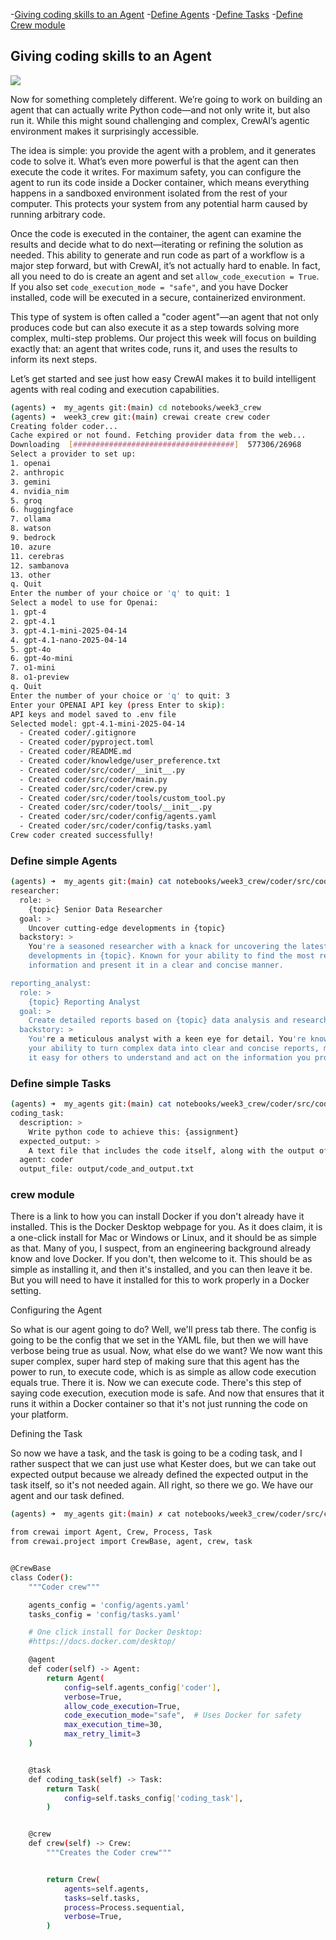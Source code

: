 -[Giving coding skills to an Agent](#giving-coding-skills-to-an-agent)
    -[Define Agents](#define-simple-agents)
    -[Define Tasks](#define-simple-tasks)
    -[Define Crew module](#crew-module)

## Giving coding skills to an Agent

![](../img/23.png)

Now for something completely different. We’re going to work on building an agent that can actually write Python code—and not only write it, but also run it. While this might sound challenging and complex, CrewAI’s agentic environment makes it surprisingly accessible.

The idea is simple: you provide the agent with a problem, and it generates code to solve it. What’s even more powerful is that the agent can then execute the code it writes. For maximum safety, you can configure the agent to run its code inside a Docker container, which means everything happens in a sandboxed environment isolated from the rest of your computer. This protects your system from any potential harm caused by running arbitrary code.

Once the code is executed in the container, the agent can examine the results and decide what to do next—iterating or refining the solution as needed. This ability to generate and run code as part of a workflow is a major step forward, but with CrewAI, it’s not actually hard to enable. In fact, all you need to do is create an agent and set `allow_code_execution = True`. If you also set `code_execution_mode = "safe"`, and you have Docker installed, code will be executed in a secure, containerized environment.

This type of system is often called a "coder agent"—an agent that not only produces code but can also execute it as a step towards solving more complex, multi-step problems. Our project this week will focus on building exactly that: an agent that writes code, runs it, and uses the results to inform its next steps.

Let’s get started and see just how easy CrewAI makes it to build intelligent agents with real coding and execution capabilities.

```sh
(agents) ➜  my_agents git:(main) cd notebooks/week3_crew 
(agents) ➜  week3_crew git:(main) crewai create crew coder
Creating folder coder...
Cache expired or not found. Fetching provider data from the web...
Downloading  [####################################]  577306/26968
Select a provider to set up:
1. openai
2. anthropic
3. gemini
4. nvidia_nim
5. groq
6. huggingface
7. ollama
8. watson
9. bedrock
10. azure
11. cerebras
12. sambanova
13. other
q. Quit
Enter the number of your choice or 'q' to quit: 1
Select a model to use for Openai:
1. gpt-4
2. gpt-4.1
3. gpt-4.1-mini-2025-04-14
4. gpt-4.1-nano-2025-04-14
5. gpt-4o
6. gpt-4o-mini
7. o1-mini
8. o1-preview
q. Quit
Enter the number of your choice or 'q' to quit: 3
Enter your OPENAI API key (press Enter to skip): 
API keys and model saved to .env file
Selected model: gpt-4.1-mini-2025-04-14
  - Created coder/.gitignore
  - Created coder/pyproject.toml
  - Created coder/README.md
  - Created coder/knowledge/user_preference.txt
  - Created coder/src/coder/__init__.py
  - Created coder/src/coder/main.py
  - Created coder/src/coder/crew.py
  - Created coder/src/coder/tools/custom_tool.py
  - Created coder/src/coder/tools/__init__.py
  - Created coder/src/coder/config/agents.yaml
  - Created coder/src/coder/config/tasks.yaml
Crew coder created successfully!
```

### Define simple Agents

```sh
(agents) ➜  my_agents git:(main) cat notebooks/week3_crew/coder/src/coder/config/agents.yaml 
researcher:
  role: >
    {topic} Senior Data Researcher
  goal: >
    Uncover cutting-edge developments in {topic}
  backstory: >
    You're a seasoned researcher with a knack for uncovering the latest
    developments in {topic}. Known for your ability to find the most relevant
    information and present it in a clear and concise manner.

reporting_analyst:
  role: >
    {topic} Reporting Analyst
  goal: >
    Create detailed reports based on {topic} data analysis and research findings
  backstory: >
    You're a meticulous analyst with a keen eye for detail. You're known for
    your ability to turn complex data into clear and concise reports, making
    it easy for others to understand and act on the information you provide.%   
```

### Define simple Tasks

```sh
(agents) ➜  my_agents git:(main) cat notebooks/week3_crew/coder/src/coder/config/tasks.yaml 
coding_task:
  description: >
    Write python code to achieve this: {assignment}
  expected_output: >
    A text file that includes the code itself, along with the output of the code.
  agent: coder
  output_file: output/code_and_output.txt
```

### crew module

There is a link to how you can install Docker if you don't already have it installed. This is the Docker Desktop webpage for you. As it does claim, it is a one-click install for Mac or Windows or Linux, and it should be as simple as that. Many of you, I suspect, from an engineering background already know and love Docker. If you don't, then welcome to it. This should be as simple as installing it, and then it's installed, and you can then leave it be. But you will need to have it installed for this to work properly in a Docker setting.

Configuring the Agent

So what is our agent going to do? Well, we'll press tab there. The config is going to be the config that we set in the YAML file, but then we will have verbose being true as usual. Now, what else do we want? We now want this super complex, super hard step of making sure that this agent has the power to run, to execute code, which is as simple as allow code execution equals true. There it is. Now we can execute code. There's this step of saying code execution, execution mode is safe. And now that ensures that it runs it within a Docker container so that it's not just running the code on your platform.

Defining the Task

So now we have a task, and the task is going to be a coding task, and I rather suspect that we can just use what Kester does, but we can take out expected output because we already defined the expected output in the task itself, so it's not needed again. All right, so there we go. We have our agent and our task defined.

```sh
(agents) ➜  my_agents git:(main) ✗ cat notebooks/week3_crew/coder/src/coder/crew.py

from crewai import Agent, Crew, Process, Task
from crewai.project import CrewBase, agent, crew, task


@CrewBase
class Coder():
    """Coder crew"""

    agents_config = 'config/agents.yaml'
    tasks_config = 'config/tasks.yaml'

    # One click install for Docker Desktop:
    #https://docs.docker.com/desktop/

    @agent
    def coder(self) -> Agent:
        return Agent(
            config=self.agents_config['coder'],
            verbose=True,
            allow_code_execution=True,
            code_execution_mode="safe",  # Uses Docker for safety
            max_execution_time=30, 
            max_retry_limit=3 
    )


    @task
    def coding_task(self) -> Task:
        return Task(
            config=self.tasks_config['coding_task'],
        )


    @crew
    def crew(self) -> Crew:
        """Creates the Coder crew"""


        return Crew(
            agents=self.agents, 
            tasks=self.tasks,
            process=Process.sequential,
            verbose=True,
        )
```